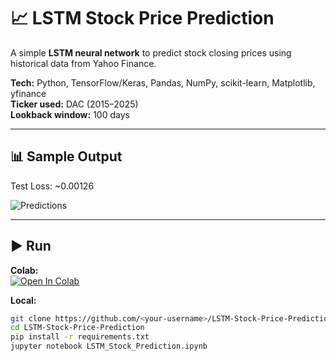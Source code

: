 # 📈 LSTM Stock Price Prediction

A simple **LSTM neural network** to predict stock closing prices using historical data from Yahoo Finance.

**Tech:** Python, TensorFlow/Keras, Pandas, NumPy, scikit-learn, Matplotlib, yfinance  
**Ticker used:** DAC (2015–2025)  
**Lookback window:** 100 days  

---

## 📊 Sample Output
Test Loss: ~0.00126  

![Predictions](assets/predictions.png)

---

## ▶️ Run

**Colab:**  
[![Open In Colab](https://colab.research.google.com/assets/colab-badge.svg)](
https://colab.research.google.com/github/<your-username>/LSTM-Stock-Price-Prediction/blob/main/LSTM_Stock_Prediction.ipynb)

**Local:**
```bash
git clone https://github.com/<your-username>/LSTM-Stock-Price-Prediction.git
cd LSTM-Stock-Price-Prediction
pip install -r requirements.txt
jupyter notebook LSTM_Stock_Prediction.ipynb
